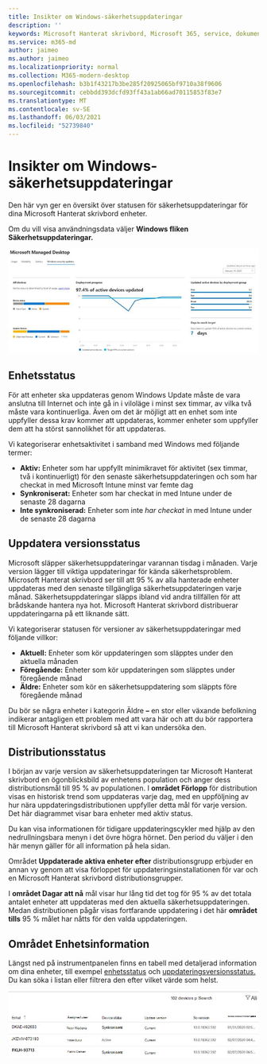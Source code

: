 ```yaml
---
title: Insikter om Windows-säkerhetsuppdateringar
description: ''
keywords: Microsoft Hanterat skrivbord, Microsoft 365, service, dokumentation
ms.service: m365-md
author: jaimeo
ms.author: jaimeo
ms.localizationpriority: normal
ms.collection: M365-modern-desktop
ms.openlocfilehash: b3b1f43217b3be285f20925065bf9710a38f9606
ms.sourcegitcommit: cebbdd393dcfd93ff43a1ab66ad70115853f83e7
ms.translationtype: MT
ms.contentlocale: sv-SE
ms.lasthandoff: 06/03/2021
ms.locfileid: "52739840"
---
```

# <a name="windows-security-update-insights"></a>Insikter om Windows-säkerhetsuppdateringar
Den här vyn ger en översikt över statusen för säkerhetsuppdateringar för dina Microsoft Hanterat skrivbord enheter. 

Om du vill visa användningsdata väljer <strong>Windows fliken Säkerhetsuppdateringar.</strong>

![Windows fönstret för säkerhetsuppdateringar: stapeldiagram över enhetsstatus och uppdateringsversion i den vänstra kolumnen, uppdateringsdistributionsförloppet över tiden i kolumnen Mitt och procentandel av aktiva enheter efter distributionsgrupp, samt antalet dagar det tar att nå distributionsmålet på 95 % i den högra kolumnen.](../../media/update-insights.jpg)

## <a name="device-status"></a>Enhetsstatus

För att enheter ska uppdateras genom Windows Update måste de vara anslutna till Internet och inte gå in i viloläge i minst sex timmar, av vilka två måste vara kontinuerliga. Även om det är möjligt att en enhet som inte uppfyller dessa krav kommer att uppdateras, kommer enheter som uppfyller dem att ha störst sannolikhet för att uppdateras. 

Vi kategoriserar enhetsaktivitet i samband med Windows med följande termer:

- <strong>Aktiv:</strong> Enheter som har uppfyllt minimikravet för aktivitet (sex timmar, två i kontinuerligt) för den senaste säkerhetsuppdateringen och som har checkat in med Microsoft Intune minst var femte dag
- <strong>Synkroniserat:</strong> Enheter som har checkat in med Intune under de senaste 28 dagarna
- <strong>Inte synkroniserad:</strong> Enheter som inte <i>har checkat</i> in med Intune under de senaste 28 dagarna




## <a name="update-version-status"></a>Uppdatera versionsstatus

Microsoft släpper säkerhetsuppdateringar varannan tisdag i månaden. Varje version lägger till viktiga uppdateringar för kända säkerhetsproblem. Microsoft Hanterat skrivbord ser till att 95 % av alla hanterade enheter uppdateras med den senaste tillgängliga säkerhetsuppdateringen varje månad. Säkerhetsuppdateringar släpps ibland vid andra tillfällen för att brådskande hantera nya hot. Microsoft Hanterat skrivbord distribuerar uppdateringarna på ett liknande sätt.

Vi kategoriserar statusen för versioner av säkerhetsuppdateringar med följande villkor:

- <strong>Aktuell:</strong> Enheter som kör uppdateringen som släpptes under den aktuella månaden
- <strong>Föregående:</strong> Enheter som kör uppdateringen som släpptes under föregående månad
- <strong>Äldre:</strong> Enheter som kör en säkerhetsuppdatering som släppts före föregående månad

Du bör se några enheter i kategorin Äldre <strong>–</strong> en stor eller växande befolkning indikerar antagligen ett problem med att vara här och att du bör rapportera till Microsoft Hanterat skrivbord så att vi kan undersöka den.


## <a name="deployment-progress"></a>Distributionsstatus

I början av varje version av säkerhetsuppdateringen tar Microsoft Hanterat skrivbord en ögonblicksbild av enhetens population och anger dess distributionsmål till 95 % av populationen. I <strong>området Förlopp</strong> för distribution visas en historisk trend som uppdateras varje dag, med en uppföljning av hur nära uppdateringsdistributionen uppfyller detta mål för varje version. Det här diagrammet visar bara enheter med aktiv status.

Du kan visa informationen för tidigare uppdateringscykler med hjälp av den nedrullningsbara menyn i det övre högra hörnet. Den period du väljer i den här menyn gäller för all information på hela sidan.

Området <strong>Uppdaterade aktiva enheter efter</strong> distributionsgrupp erbjuder en annan vy genom att visa förloppet för uppdateringsinstallationen för var och en Microsoft Hanterat skrivbord distributionsgrupper.

I <strong>området Dagar att nå</strong> mål visar hur lång tid det tog för 95 % av det totala antalet enheter att uppdateras med den aktuella säkerhetsuppdateringen. Medan distributionen pågår visas fortfarande uppdatering i det här <strong>området tills</strong> 95 % målet har nåtts för den valda uppdateringen.

## <a name="device-details-area"></a>Området Enhetsinformation

Längst ned på instrumentpanelen finns en tabell med detaljerad information om dina enheter, till exempel [enhetsstatus](#device-status) och [uppdateringsversionsstatus.](#update-version-status) Du kan söka i listan eller filtrera den efter vilket värde som helst.


![Enhetsinformationstabell med kolumner för enhetsnamn, tilldelad användare, enhetsstatus, uppdateringsversion, operativsystemsversion och det datum då enheten senast synkroniserades.](../../media/security-update-insights-device-table-sterile.png)
